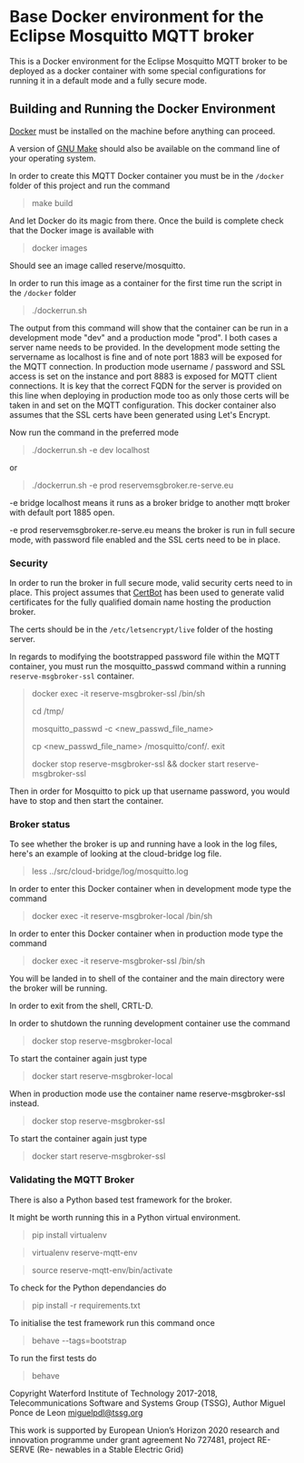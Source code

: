 # Base Docker environment for the Eclipse Mosquitto MQTT broker
This is a Docker environment for the Eclipse Mosquitto MQTT broker to be deployed as a docker container with some special configurations for running it in a default mode and a fully secure mode.

## Building and Running the Docker Environment
[Docker](https://www.docker.com/) must be installed on the machine before anything can proceed.

A version of [GNU Make](https://www.gnu.org/software/make/) should also be available on the command line of your operating system.

In order to create this MQTT Docker container you must be in the `/docker` folder of this project and run the command

> make build

And let Docker do its magic from there. Once the build is complete check that the Docker image is available with

> docker images

Should see an image called reserve/mosquitto.

In order to run this image as a container for the first time run the script in the `/docker` folder

> ./dockerrun.sh

The output from this command will show that the container can be run in a development mode "dev" and a production mode "prod". I both cases a server name needs to be provided.
In the development mode setting the servername as localhost is fine and of note port 1883 will be exposed for the MQTT connection.
In production mode username / password and SSL access is set on the instance and port 8883 is exposed for MQTT client connections.
It is key that the correct FQDN for the server is provided on this line when deploying in production mode too as only those certs will be taken in and set on the MQTT configuration.
This docker container also assumes that the SSL certs have been generated using Let's Encrypt.

Now run the command in the preferred mode

> ./dockerrun.sh -e dev localhost

or

> ./dockerrun.sh -e prod reservemsgbroker.re-serve.eu

-e bridge localhost means it runs as a broker bridge to another mqtt broker with default port 1885 open.

-e prod reservemsgbroker.re-serve.eu means the broker is run in full secure mode, with password file enabled and the SSL certs need to be in place.

### Security

In order to run the broker in full secure mode, valid security certs need to in place.
This project assumes that [CertBot](https://certbot.eff.org/) has been used to generate valid
certificates for the fully qualified domain name hosting the production broker.

The certs should be in the `/etc/letsencrypt/live` folder of the hosting server.  

In regards to modifying the bootstrapped password file within the MQTT container, you must run the mosquitto_passwd command
within a running `reserve-msgbroker-ssl` container.

> docker exec -it reserve-msgbroker-ssl /bin/sh
>
> cd /tmp/
>
> mosquitto_passwd -c <new_passwd_file_name> <username>
>
> cp <new_passwd_file_name> /mosquitto/conf/.
> exit
>
> docker stop reserve-msgbroker-ssl && docker start reserve-msgbroker-ssl

Then in order for Mosquitto to pick up that username password, you would have to stop and then start the container.

### Broker status

To see whether the broker is up and running have a look in the log files, here's an example of looking at the cloud-bridge log file.

> less ../src/cloud-bridge/log/mosquitto.log

In order to enter this Docker container when in development mode type the command

> docker exec -it reserve-msgbroker-local /bin/sh

In order to enter this Docker container when in production mode type the command

> docker exec -it reserve-msgbroker-ssl /bin/sh

You will be landed in to shell of the container and the main directory were the broker will be running.

In order to exit from the shell, CRTL-D.

In order to shutdown the running development container use the command

> docker stop reserve-msgbroker-local

To start the container again just type

> docker start reserve-msgbroker-local

When in production mode use the container name reserve-msgbroker-ssl instead.

> docker stop reserve-msgbroker-ssl

To start the container again just type

> docker start reserve-msgbroker-ssl

### Validating the MQTT Broker

There is also a Python based test framework for the broker.

It might be worth running this in a Python virtual environment.

> pip install virtualenv

> virtualenv reserve-mqtt-env

> source reserve-mqtt-env/bin/activate

To check for the Python dependancies do

> pip install -r requirements.txt

To initialise the test framework run this command once

> behave --tags=bootstrap

To run the first tests do

> behave

Copyright Waterford Institute of Technology 2017-2018, Telecommunications Software and Systems Group (TSSG), Author Miguel Ponce de Leon <miguelpdl@tssg.org>

This work is supported by European Union’s Horizon 2020 research and innovation programme under grant agreement No 727481, project RE-SERVE (Re- newables in a Stable Electric Grid)
